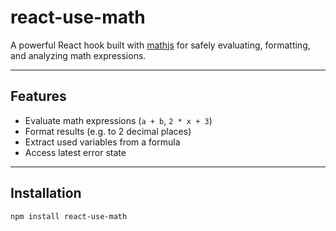 # react-use-math

A powerful React hook built with [mathjs](https://mathjs.org) for safely evaluating, formatting, and analyzing math expressions.

---

## Features

- Evaluate math expressions (`a + b`, `2 * x + 3`)
- Format results (e.g. to 2 decimal places)
- Extract used variables from a formula
- Access latest error state

---

## Installation

```bash
npm install react-use-math
```
